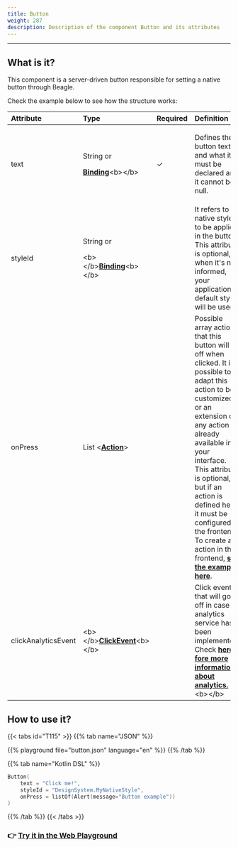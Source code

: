 ```yaml
---
title: Button
weight: 287
description: Description of the component Button and its attributes
---
```


---

## What is it?

This component is a server-driven button responsible for setting a native button through Beagle.

Check the example below to see how the structure works:

<table>
  <thead>
    <tr>
      <th style="text-align:left"><b>Attribute</b>
      </th>
      <th style="text-align:left"><b>Type</b>
      </th>
      <th style="text-align:left">Required</th>
      <th style="text-align:left"><b>Definition</b>
      </th>
    </tr>
  </thead>
  <tbody>
    <tr>
      <td style="text-align:left">text</td>
      <td style="text-align:left">
        <p>String or</p>
        <p><a href="../../context/#bindings"><b>Binding</b></a>&lt;b&gt;&lt;/b&gt;</p>
      </td>
      <td style="text-align:left">&#x2713;</td>
      <td style="text-align:left">
        <p></p>
        <p>Defines the button text and what it must be declared and it cannot be
          null.</p>
      </td>
    </tr>
    <tr>
      <td style="text-align:left">styleId</td>
      <td style="text-align:left">
        <p>String or</p>
        <p>&lt;b&gt;&lt;/b&gt;<a href="../../context/#bindings"><b>Binding</b></a>&lt;b&gt;&lt;/b&gt;</p>
      </td>
      <td style="text-align:left"></td>
      <td style="text-align:left">It refers to a native style to be applied in the button. This attribute
         is optional, when it's not informed, your application's default style will be used.</td>
    </tr>
    <tr>
      <td style="text-align:left">onPress</td>
      <td style="text-align:left">List &lt;<a href="../../actions/"><b>Action</b></a>&gt;</td>
      <td style="text-align:left"></td>
      <td style="text-align:left">Possible array actions that this button will go off when clicked. It is
        possible to adapt this action to be customized or an extension of any action
        already available in your interface. This attribute is optional, but if
        an action is defined here, it must be configured in the frontend. To
        create an action in the frontend, <a href="../../../resources/customization/"><b>see the example here</b></a>.</td>
    </tr>
    <tr>
      <td style="text-align:left">clickAnalyticsEvent</td>
      <td style="text-align:left">&lt;b&gt;&lt;/b&gt;<a href="../../analytics"><b>ClickEvent</b></a>&lt;b&gt;&lt;/b&gt;</td>
      <td
      style="text-align:left"></td>
        <td style="text-align:left">Click event that will go off in case an analytics service has been implemented.
          Check <a href="../../analytics"><b>here fore more information about analytics.</b></a>&lt;b&gt;&lt;/b&gt;</td>
    </tr>
  </tbody>
</table>

## How to use it?

{{< tabs id="T115" >}}
{{% tab name="JSON" %}}
<!-- json-playground:button.json
{
  "_beagleComponent_": "beagle:button",
  "text": "Click me!",
  "styleId": "DesignSystem.MyNativeStyle",
  "onPress": [
    {
      "_beagleAction_": "beagle:alert",
      "message": "Button example"
    }
  ]
}
-->
{{% playground file="button.json" language="en" %}}
{{% /tab %}}

{{% tab name="Kotlin DSL" %}}
```kotlin
Button(
    text = "Click me!",
    styleId = "DesignSystem.MyNativeStyle",
    onPress = listOf(Alert(message="Button example"))
)
```
{{% /tab %}}
{{< /tabs >}}

### 👉 [Try it in the Web Playground](https://beagle-playground.netlify.app/#/demo/default-components/button.json)
